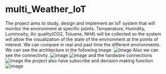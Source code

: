 # multi_Weather_IoT
The project aims to study, design and implement an IoT system that will monitor the environment at specific points.
Temperature, Humidity, Luminosity, Αir quality(CO2, Toluene, NH4) will be collected so the system will allow the visualization of the state of the environment at the points of interest. We can compare in real and past time the different environments. We can see the architecture in the following image.
![image](https://github.com/iratus7/multi_Weather_IoT/assets/2788154/b0015f29-73e4-47e2-8fb5-003d7f5673fa)
Also we can see the connectivity.
![image](https://github.com/iratus7/multi_Weather_IoT/assets/2788154/27b9966d-bd7f-4be4-98e7-8fb01256a78e)
![image](https://github.com/iratus7/multi_Weather_IoT/assets/2788154/fdbbf589-486c-4367-b3a0-f732b7292189)
and the hardware connections
![image](https://github.com/iratus7/multi_Weather_IoT/assets/2788154/76ea31c5-1928-44e0-bde5-1e252785f450)
the project also have subscribe and decision making function
![image](https://github.com/iratus7/multi_Weather_IoT/assets/2788154/7630070c-5003-4237-a054-cc67c2b6e06f)

